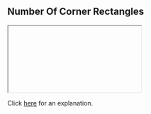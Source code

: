 ##  Number Of Corner Rectangles 

<iframe></iframe>

Click [here](Explanation.md) for an explanation.


